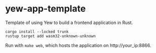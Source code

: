 # yew-app-template

Template of using Yew to build a frontend application in Rust.

``` shell
cargo install --locked trunk
rustup target add wasm32-unknown-unknown
```
Run with `make web`, which hosts the application on http://your_ip:8866.
